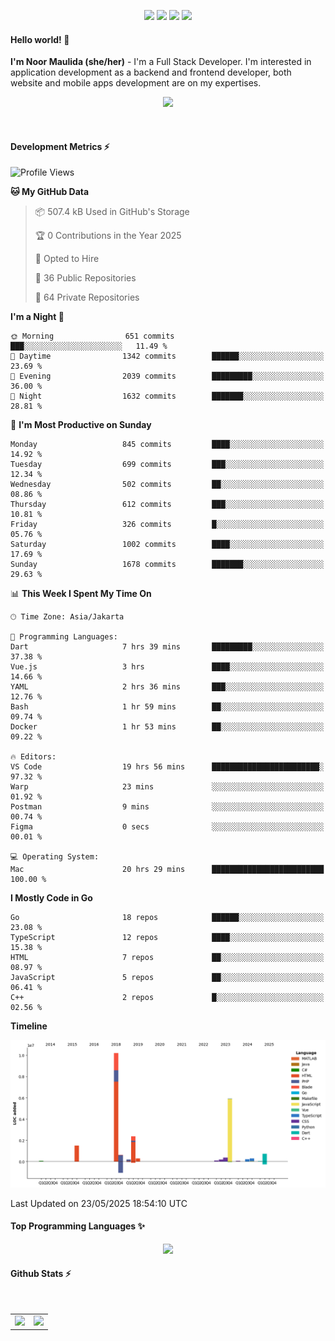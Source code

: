 <p align="center">
  <img src="https://dev.discordprofiles.me/badge/status/814439552055771206?simple=true">
  <img src="https://dev.discordprofiles.me/badge/playing/814439552055771206">
  <img src="https://dev.discordprofiles.me/badge/vscode/814439552055771206">
  <img src="https://dev.discordprofiles.me/badge/spotify/814439552055771206">
</p>

#### Hello world! 👋
**I'm Noor Maulida (she/her)** - I'm a Full Stack Developer. I'm interested in application development as a backend and frontend developer, both website and mobile apps development are on my expertises.

<p align="center">
  <img src="https://skillicons.dev/icons?i=go,laravel,nodejs,vue,react,flutter,python,mongodb,docker,aws,gcp" />
</p>
<br>

#### Development Metrics ⚡
<!--START_SECTION:waka-->
![Profile Views](http://img.shields.io/badge/Profile%20Views-16-blue)

**🐱 My GitHub Data** 

> 📦 507.4 kB Used in GitHub's Storage 
 > 
> 🏆 0 Contributions in the Year 2025
 > 
> 💼 Opted to Hire
 > 
> 📜 36 Public Repositories 
 > 
> 🔑 64 Private Repositories 
 > 
**I'm a Night 🦉** 

```text
🌞 Morning                651 commits         ███░░░░░░░░░░░░░░░░░░░░░░   11.49 % 
🌆 Daytime                1342 commits        ██████░░░░░░░░░░░░░░░░░░░   23.69 % 
🌃 Evening                2039 commits        █████████░░░░░░░░░░░░░░░░   36.00 % 
🌙 Night                  1632 commits        ███████░░░░░░░░░░░░░░░░░░   28.81 % 
```
📅 **I'm Most Productive on Sunday** 

```text
Monday                   845 commits         ████░░░░░░░░░░░░░░░░░░░░░   14.92 % 
Tuesday                  699 commits         ███░░░░░░░░░░░░░░░░░░░░░░   12.34 % 
Wednesday                502 commits         ██░░░░░░░░░░░░░░░░░░░░░░░   08.86 % 
Thursday                 612 commits         ███░░░░░░░░░░░░░░░░░░░░░░   10.81 % 
Friday                   326 commits         █░░░░░░░░░░░░░░░░░░░░░░░░   05.76 % 
Saturday                 1002 commits        ████░░░░░░░░░░░░░░░░░░░░░   17.69 % 
Sunday                   1678 commits        ███████░░░░░░░░░░░░░░░░░░   29.63 % 
```


📊 **This Week I Spent My Time On** 

```text
🕑︎ Time Zone: Asia/Jakarta

💬 Programming Languages: 
Dart                     7 hrs 39 mins       █████████░░░░░░░░░░░░░░░░   37.38 % 
Vue.js                   3 hrs               ████░░░░░░░░░░░░░░░░░░░░░   14.66 % 
YAML                     2 hrs 36 mins       ███░░░░░░░░░░░░░░░░░░░░░░   12.76 % 
Bash                     1 hr 59 mins        ██░░░░░░░░░░░░░░░░░░░░░░░   09.74 % 
Docker                   1 hr 53 mins        ██░░░░░░░░░░░░░░░░░░░░░░░   09.22 % 

🔥 Editors: 
VS Code                  19 hrs 56 mins      ████████████████████████░   97.32 % 
Warp                     23 mins             ░░░░░░░░░░░░░░░░░░░░░░░░░   01.92 % 
Postman                  9 mins              ░░░░░░░░░░░░░░░░░░░░░░░░░   00.74 % 
Figma                    0 secs              ░░░░░░░░░░░░░░░░░░░░░░░░░   00.01 % 

💻 Operating System: 
Mac                      20 hrs 29 mins      █████████████████████████   100.00 % 
```

**I Mostly Code in Go** 

```text
Go                       18 repos            ██████░░░░░░░░░░░░░░░░░░░   23.08 % 
TypeScript               12 repos            ████░░░░░░░░░░░░░░░░░░░░░   15.38 % 
HTML                     7 repos             ██░░░░░░░░░░░░░░░░░░░░░░░   08.97 % 
JavaScript               5 repos             ██░░░░░░░░░░░░░░░░░░░░░░░   06.41 % 
C++                      2 repos             █░░░░░░░░░░░░░░░░░░░░░░░░   02.56 % 
```



**Timeline**

![Lines of Code chart](https://raw.githubusercontent.com/noormaulida/noormaulida/main/assets/bar_graph.png)


 Last Updated on 23/05/2025 18:54:10 UTC
<!--END_SECTION:waka-->

#### Top Programming Languages ✨
<p align="center">
  <img src="https://api.githubtrends.io/user/svg/noormaulida/langs?time_range=one_year&include_private=true&compact=true&theme=dark" />
</p>

#### Github Stats ⚡
<p align="center">
  <table>
    <tr>
      <td>
        <img src="https://github-readme-streak-stats.herokuapp.com?user=noormaulida&theme=react&hide_border=true&mode=weekly" height="180" />
      </td>
      <td>
        <img src="https://github-readme-stats.vercel.app/api?username=noormaulida&theme=react&count_private=true&hide_border=true&line_height=20" height="180"/>
      </td>
    </tr>
</p>
<br>
